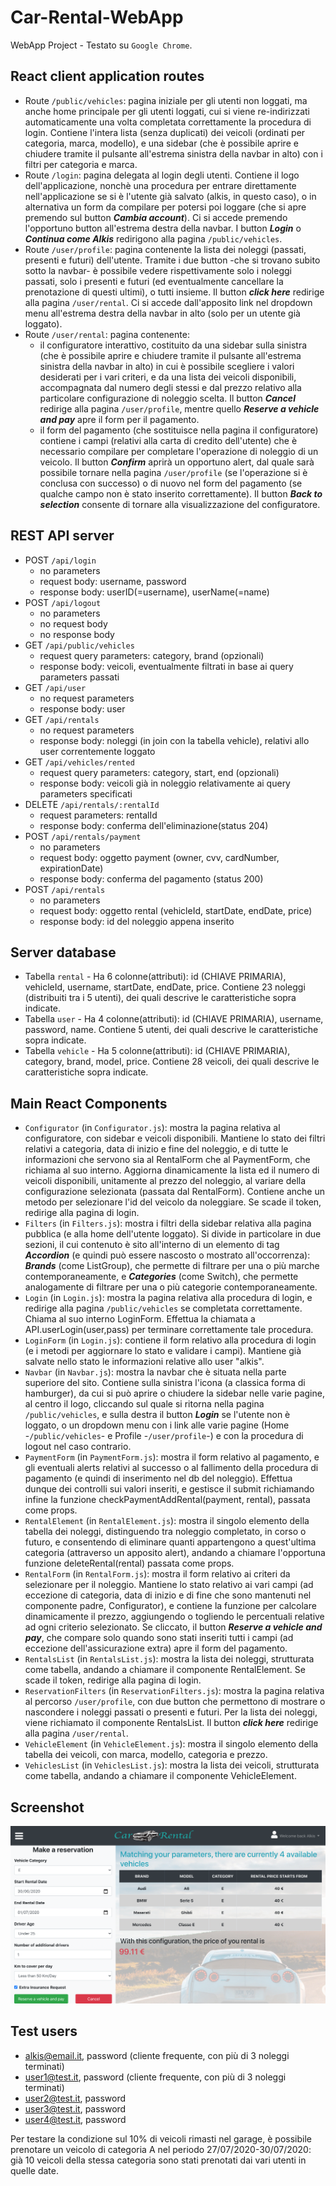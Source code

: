 # Car-Rental-WebApp
WebApp Project - Testato su ``Google Chrome``.


## React client application routes

- Route `/public/vehicles`: pagina iniziale per gli utenti non loggati, ma anche home principale per gli utenti loggati, cui si viene re-indirizzati automaticamente una volta completata correttamente la procedura di login. Contiene l'intera lista (senza duplicati) dei veicoli (ordinati per categoria, marca, modello), e una sidebar (che è possibile aprire e chiudere tramite il pulsante all'estrema sinistra della navbar in alto) con i filtri per categoria e marca.
- Route `/login`: pagina delegata al login degli utenti. Contiene il logo dell'applicazione, nonchè una procedura per entrare direttamente nell'applicazione se si è l'utente già salvato (alkis, in questo caso), o in alternativa un form da compilare per potersi poi loggare (che si apre premendo sul button ***Cambia account***). Ci si accede premendo l'opportuno button all'estrema destra della navbar. I button ***Login*** o ***Continua come Alkis*** redirigono alla pagina `/public/vehicles`.
- Route `/user/profile`: pagina contenente la lista dei noleggi (passati, presenti e futuri) dell'utente. Tramite i due button -che si trovano subito sotto la navbar- è possibile vedere rispettivamente solo i noleggi passati, solo i presenti e futuri (ed eventualmente cancellare la prenotazione di questi ultimi), o tutti insieme. Il button ***click here*** redirige alla pagina `/user/rental`. Ci si accede dall'apposito link nel dropdown menu all'estrema destra della navbar in alto (solo per un utente già loggato).
- Route `/user/rental`: pagina contenente:
  - il configuratore interattivo, costituito da una sidebar sulla sinistra (che è possibile aprire e chiudere tramite il pulsante all'estrema sinistra della navbar in alto) in cui è possibile scegliere i valori desiderati per i vari criteri, e da una lista dei veicoli disponibili, accompagnata dal numero degli stessi e dal prezzo relativo alla particolare configurazione di noleggio scelta. Il button ***Cancel*** redirige alla pagina `/user/profile`, mentre quello ***Reserve a vehicle and pay*** apre il form per il pagamento.
  - il form del pagamento (che sostituisce nella pagina il configuratore) contiene i campi (relativi alla carta di credito dell'utente) che è necessario compilare per completare l'operazione di noleggio di un veicolo. Il button ***Confirm*** aprirà un opportuno alert, dal quale sarà possibile tornare nella pagina `/user/profile` (se l'operazione si è conclusa con successo) o di nuovo nel form del pagamento (se qualche campo non è stato inserito correttamente). Il button ***Back to selection*** consente di tornare alla visualizzazione del configuratore.

## REST API server

<!-- 
- POST 
  - request parameters and request body content
  - response body content 
- GET 
  - request parameters
  - response body content
-->
- POST `/api/login`
  - no parameters
  - request body: username, password
  - response body: userID(=username), userName(=name)
- POST `/api/logout`
  - no parameters
  - no request body
  - no response body
- GET `/api/public/vehicles`
  - request query parameters: category, brand (opzionali)
  - response body: veicoli, eventualmente filtrati in base ai query parameters passati
- GET `/api/user`
  - no request parameters
  - response body: user
- GET `/api/rentals`
  - no request parameters
  - response body: noleggi (in join con la tabella vehicle), relativi allo user correntemente loggato
- GET `/api/vehicles/rented`
  - request query parameters: category, start, end (opzionali)
  - response body: veicoli già in noleggio relativamente ai query parameters specificati
- DELETE `/api/rentals/:rentalId`
  - request parameters: rentalId
  - response body: conferma dell'eliminazione(status 204)
- POST `/api/rentals/payment`
  - no parameters
  - request body: oggetto payment (owner, cvv, cardNumber, expirationDate)
  - response body: conferma del pagamento (status 200)
- POST `/api/rentals`
  - no parameters
  - request body: oggetto rental (vehicleId, startDate, endDate, price)
  - response body: id del noleggio appena inserito

## Server database

- Tabella `rental` - Ha 6 colonne(attributi): id (CHIAVE PRIMARIA), vehicleId, username, startDate, endDate, price.
Contiene 23 noleggi (distribuiti tra i 5 utenti), dei quali descrive le caratteristiche sopra indicate.
- Tabella `user` -  Ha 4 colonne(attributi): id (CHIAVE PRIMARIA), username, password, name.
Contiene 5 utenti, dei quali descrive le caratteristiche sopra indicate.
- Tabella `vehicle` -  Ha 5 colonne(attributi): id (CHIAVE PRIMARIA), category, brand, model, price.
Contiene 28 veicoli, dei quali descrive le caratteristiche sopra indicate.

## Main React Components

- `Configurator` (in `Configurator.js`): mostra la pagina relativa al configuratore, con sidebar e veicoli disponibili. Mantiene lo stato dei filtri relativi a categoria, data di inizio e fine del noleggio, e di tutte le informazioni che servono sia al RentalForm che al PaymentForm, che richiama al suo interno. Aggiorna dinamicamente la lista ed il numero di veicoli disponibili, unitamente al prezzo del noleggio, al variare della configurazione selezionata (passata dal RentalForm). Contiene anche un metodo per selezionare l'id del veicolo da noleggiare. Se scade il token, redirige alla pagina di login.
- `Filters` (in `Filters.js`): mostra i filtri della sidebar relativa alla pagina pubblica (e alla home dell'utente loggato). Si divide in particolare in due sezioni, il cui contenuto è sito all'interno di un elemento di tag ***Accordion*** (e quindi può essere nascosto o mostrato all'occorrenza): ***Brands*** (come ListGroup), che permette di filtrare per una o più marche contemporaneamente, e ***Categories*** (come Switch), che permette analogamente di filtrare per una o più categorie contemporaneamente.
- `Login` (in `Login.js`): mostra la pagina relativa alla procedura di login, e redirige alla pagina `/public/vehicles` se completata correttamente. Chiama al suo interno LoginForm. Effettua la chiamata a API.userLogin(user,pass) per terminare correttamente tale procedura.
- `LoginForm` (in `Login.js`): contiene il form relativo alla procedura di login (e i metodi per aggiornare lo stato e validare i campi). Mantiene già salvate nello stato le informazioni relative allo user "alkis".
- `Navbar` (in `Navbar.js`): mostra la navbar che è situata nella parte superiore del sito. Contiene sulla sinistra l'icona (a classica forma di hamburger), da cui si può aprire o chiudere la sidebar nelle varie pagine, al centro il logo, cliccando sul quale si ritorna nella pagina `/public/vehicles`, e sulla destra il button ***Login*** se l'utente non è loggato, o un dropdown menu con i link alle varie pagine (Home -`/public/vehicles`- e Profile -`/user/profile`-) e con la procedura di logout nel caso contrario.
- `PaymentForm` (in `PaymentForm.js`): mostra il form relativo al pagamento, e gli eventuali alerts relativi al successo o al fallimento della procedura di pagamento (e quindi di inserimento nel db del noleggio). Effettua dunque dei controlli sui valori inseriti, e gestisce il submit richiamando infine la funzione checkPaymentAddRental(payment, rental), passata come props.
- `RentalElement` (in `RentalElement.js`): mostra il singolo elemento della tabella dei noleggi, distinguendo tra noleggio completato, in corso o futuro, e consentendo di eliminare quanti appartengono a quest'ultima categoria (attraverso un apposito alert), andando a chiamare l'opportuna funzione deleteRental(rental) passata come props.
- `RentalForm` (in `RentalForm.js`): mostra il form relativo ai criteri da selezionare per il noleggio. Mantiene lo stato relativo ai vari campi (ad eccezione di categoria, data di inizio e di fine che sono mantenuti nel componente padre, Configurator), e contiene la funzione per calcolare dinamicamente il prezzo, aggiungendo o togliendo le percentuali relative ad ogni criterio selezionato. Se cliccato, il button ***Reserve a vehicle and pay***, che compare solo quando sono stati inseriti tutti i campi (ad eccezione dell'assicurazione extra) apre il form del pagamento.
- `RentalsList` (in `RentalsList.js`): mostra la lista dei noleggi, strutturata come tabella, andando a chiamare il componente RentalElement. Se scade il token, redirige alla pagina di login.
- `ReservationFilters` (in `ReservationFilters.js`): mostra la pagina relativa al percorso `/user/profile`, con due button che permettono di mostrare o nascondere i noleggi passati o presenti e futuri. Per la lista dei noleggi, viene richiamato il componente RentalsList. Il button ***click here*** redirige alla pagina `/user/rental`.
- `VehicleElement` (in `VehicleElement.js`): mostra il singolo elemento della tabella dei veicoli, con marca, modello, categoria e prezzo.
- `VehiclesList` (in `VehiclesList.js`): mostra la lista dei veicoli, strutturata come tabella, andando a chiamare il componente VehicleElement.

## Screenshot

![Configurator Screenshot](./img/screenshot.png)

## Test users

* alkis@email.it, password (cliente frequente, con più di 3 noleggi terminati)
* user1@test.it, password (cliente frequente, con più di 3 noleggi terminati)
* user2@test.it, password 
* user3@test.it, password
* user4@test.it, password 

Per testare la condizione sul 10% di veicoli rimasti nel garage, è possibile prenotare un veicolo di categoria A nel periodo 27/07/2020-30/07/2020: già 10 veicoli della stessa categoria sono stati prenotati dai vari utenti in quelle date.
